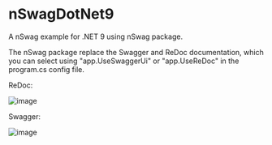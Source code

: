 # nSwagDotNet9

A nSwag example for .NET 9 using nSwag package.

The nSwag package replace the Swagger and ReDoc documentation, which you can select using "app.UseSwaggerUi" or "app.UseReDoc" in the program.cs config file.

ReDoc:

![image](https://github.com/user-attachments/assets/48051728-6470-4454-bbce-e930b9a1f327)

Swagger:

![image](https://github.com/user-attachments/assets/35973948-fe29-4c41-930f-d1e40500aaa6)

